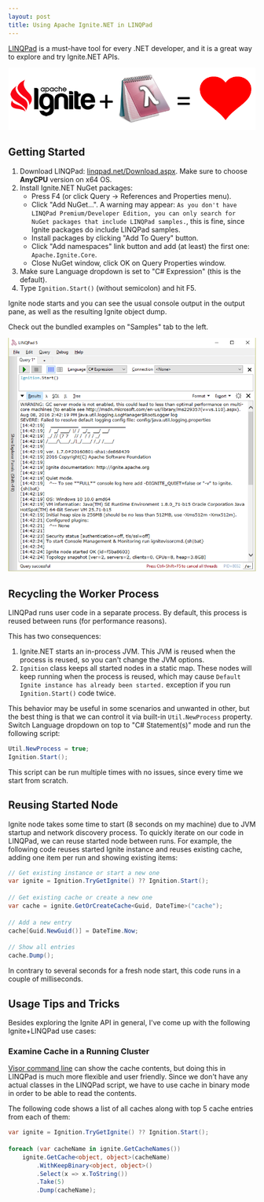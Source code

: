 ```yaml
---
layout: post
title: Using Apache Ignite.NET in LINQPad
---
```


[LINQPad](https://www.linqpad.net/) is a must-have tool for every .NET developer, and it is a great way to explore and try Ignite.NET APIs.

![LINQPad Logo](../images/ignite-linqpad.png)

## Getting Started

1. Download LINQPad: [linqpad.net/Download.aspx](https://www.linqpad.net/Download.aspx). Make sure to choose **AnyCPU** version on x64 OS.
2. Install Ignite.NET NuGet packages:
    * Press F4 (or click Query -> References and Properties menu).
    * Click "Add NuGet...". A warning may appear: `As you don't have LINQPad Premium/Developer Edition, you can only search for NuGet packages that include LINQPad samples.`, this is fine, since Ignite packages do include LINQPad samples.
    * Install packages by clicking "Add To Query" button.
    * Click "Add namespaces" link button and add (at least) the first one: `Apache.Ignite.Core`.
    * Close NuGet window, click OK on Query Properties window.
3. Make sure Language dropdown is set to "C# Expression" (this is the default).
4. Type `Ignition.Start()` (without semicolon) and hit F5.

Ignite node starts and you can see the usual console output in the output pane, as well as the resulting Ignite object dump.

Check out the bundled examples on "Samples" tab to the left.

![Ignite in LINQPad](../images/2016-08-08-Whats-New-In-Ignite-Net-1-7.1/linqpad-output.png)

## Recycling the Worker Process

LINQPad runs user code in a separate process. By default, this process is reused between runs (for performance reasons). 

This has two consequences:

1. Ignite.NET starts an in-process JVM. This JVM is reused when the process is reused, so you can't change the JVM options.
2. `Ignition` class keeps all started nodes in a static map. These nodes will keep running when the process is reused, which may cause `Default Ignite instance has already been started.` exception if you run `Ignition.Start()` code twice.

This behavior may be useful in some scenarios and unwanted in other, but the best thing is that we can control it via built-in `Util.NewProcess` property.
Switch Language dropdown on top to "C# Statement(s)" mode and run the following script:

```cs
Util.NewProcess = true;
Ignition.Start();
```

This script can be run multiple times with no issues, since every time we start from scratch.


## Reusing Started Node

Ignite node takes some time to start (8 seconds on my machine) due to JVM startup and network discovery process.
To quickly iterate on our code in LINQPad, we can reuse started node between runs. For example, the following code reuses started Ignite
instance and reuses existing cache, adding one item per run and showing existing items:

```cs
// Get existing instance or start a new one
var ignite = Ignition.TryGetIgnite() ?? Ignition.Start();

// Get existing cache or create a new one
var cache = ignite.GetOrCreateCache<Guid, DateTime>("cache");

// Add a new entry
cache[Guid.NewGuid()] = DateTime.Now;

// Show all entries
cache.Dump();
```

In contrary to several seconds for a fresh node start, this code runs in a couple of milliseconds.


## Usage Tips and Tricks

Besides exploring the Ignite API in general, I've come up with the following Ignite+LINQPad use cases:

### Examine Cache in a Running Cluster

[Visor command line](https://apacheignite.readme.io/docs/command-line-interface) can show the cache contents,
but doing this in LINQPad is much more flexible and user friendly. Since we don't have any actual classes in the LINQPad script,
we have to use cache in binary mode in order to be able to read the contents.

The following code shows a list of all caches along with top 5 cache entries from each of them:

```cs
var ignite = Ignition.TryGetIgnite() ?? Ignition.Start();

foreach (var cacheName in ignite.GetCacheNames())
    ignite.GetCache<object, object>(cacheName)
        .WithKeepBinary<object, object>()
        .Select(x => x.ToString())
        .Take(5)
        .Dump(cacheName);
```